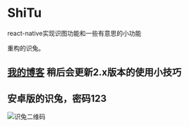 # ShiTu
react-native实现识图功能和一些有意思的小功能

重构的识兔。

## [我的博客](https://surpassrabbit.github.io/)  稍后会更新2.x版本的使用小技巧

## 安卓版的识兔，密码123

![识兔二维码](https://github.com/SurpassRabbit/ShiTu/blob/master/screenshots/识兔二维码.png)